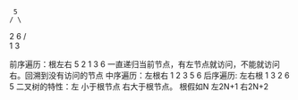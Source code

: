      5
    / \
   2   6
  / \
 1   3

 前序遍历：根左右 5 2 1 3 6 一直递归当前节点，有左节点就访问，不能就访问右。回溯到没有访问的节点
 中序遍历：左根右 1 2 3 5 6
 后序遍历: 左右根 1 3 2 6 5
 二叉树的特性：左 小于根节点 右大于根节点。 根假如N 左2N+1 右2N+2